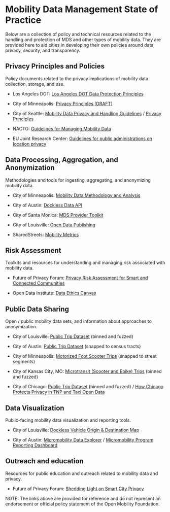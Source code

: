 # Mobility Data Management State of Practice

Below are a collection of policy and technical resources related to the handling and protection of MDS and other types of mobility data. They are provided here to aid cities in developing their own policies around data privacy, security, and transparency. 

## Privacy Principles and Policies

Policy documents related to the privacy implications of mobility data collection, storage, and use.

-   Los Angeles DOT: [Los Angeles DOT Data Protection Principles](https://ladot.io/wp-content/uploads/2019/03/LADOT_Data_Protection_Principles-1.pdf)

-   City of Minneapolis: [Privacy Principles [DRAFT]](http://www.minneapolismn.gov/www/groups/public/@council/documents/webcontent/data-privacy-principles.pdf)

-   City of Seattle: [Mobility Data Privacy and Handling Guidelines](https://www.seattle.gov/Documents/Departments/SDOT/NewMobilityProgram/Mobility_Data_Guidelines_01142020.pdf) / [Privacy Principles](https://www.seattle.gov/Documents/Departments/InformationTechnology/City-of-Seattle-Privacy-Principles-FINAL.pdf)

-   NACTO: [Guidelines for Managing Mobility Data](https://nacto.org/managingmobilitydata/)

-   EU Joint Research Center: [Guidelines for public administrations on location privacy](https://joinup.ec.europa.eu/sites/default/files/news/attachment/jrc103110_1-dc246-d3.2_eulf_guideline_on_location_privacy_v1.00_final_-_pubsy.pdf)

## Data Processing, Aggregation, and Anonymization

Methodologies and tools for ingesting, aggregating, and anonymizing mobility data.

-   City of Minneapolis: [Mobility Data Methodology and Analysis](http://www.minneapolismn.gov/www/groups/public/@publicworks/documents/webcontent/wcmsp-218311.pdf)

-   City of Austin: [Dockless Data API](https://github.com/cityofaustin/atd-dockless-api)

-   City of Santa Monica: [MDS Provider Toolkit](https://github.com/CityofSantaMonica/mds-provider/tree/master/mds)

-   City of Louisville: [Open Data Publishing](https://github.com/louisvillemetro-innovation/dockless-open-data)

-   SharedStreets: [Mobility Metrics](https://github.com/sharedstreets/mobility-metrics)

## Risk Assessment

Toolkits and resources for understanding and managing risk associated with mobility data.

-   Future of Privacy Forum:  [Privacy Risk Assessment for Smart and Connected Communities](https://drive.google.com/open?id=1-G0Hy9LWh-oeth1VMEba8pE91BTnr2oH)

-   Open Data Institute: [Data Ethics Canvas](https://docs.google.com/document/d/1ug4Cc0BLn7XkvGVSC5YR_M8dU_nq4kA3a0rWVeiiars/edit)

## Public Data Sharing

Open / public mobility data sets, and information about approaches to anonymization.

-   City of Louisville: [Public Trip Dataset](https://data.louisvilleky.gov/dataset/dockless-vehicles) (binned and fuzzed)

-   City of Austin: [Public Trip Dataset](https://data.austintexas.gov/Transportation-and-Mobility/Shared-Micromobility-Vehicle-Trips/7d8e-dm7r) (snapped to census tracts)

-   City of Minneapolis: [Motorized Foot Scooter Trips](http://opendata.minneapolismn.gov/datasets/motorized-foot-scooter-trips-2018#__sid=js2) (snapped to street segments)

-   City of Kansas City, MO: [Microtransit (Scooter and Ebike) Trips](https://data.kcmo.org/Transportation/Microtransit-Scooter-and-Ebike-Trips/dy5n-ewk5) (binned and fuzzed)

-   City of Chicago: [Public Trip Dataset](https://data.cityofchicago.org/Transportation/E-Scooter-Trips-2019-Pilot/2kfw-zvte) (binned and fuzzed) / [How Chicago Protects Privacy in TNP and Taxi Open Data](http://dev.cityofchicago.org/open%20data/data%20portal/2019/04/12/tnp-taxi-privacy.html)

## Data Visualization

Public-facing mobility data visualization and reporting tools.

-   City of Louisville: [Dockless Vehicle Origin & Destination Map](https://cdolabs-admin.carto.com/builder/f57ee92e-09c3-4efd-b7c0-3d561cc9e951/embed)

-   City of Austin: [Micromobility Data Explorer](https://github.com/cityofaustin/atd-dockless-dataviz) / [Micromobility Program Reporting Dashboard](https://data.mobility.austin.gov/micromobility-data/)

## Outreach and education

Resources for public education and outreach related to mobility data and privacy.

-   Future of Privacy Forum: [Shedding Light on Smart City Privacy](https://fpf.org/wp-content/uploads/2017/03/smart-cities-infographic_updated.png)

NOTE: The links above are provided for reference and do not represent an endorsement or official policy statement of the Open Mobility Foundation.
